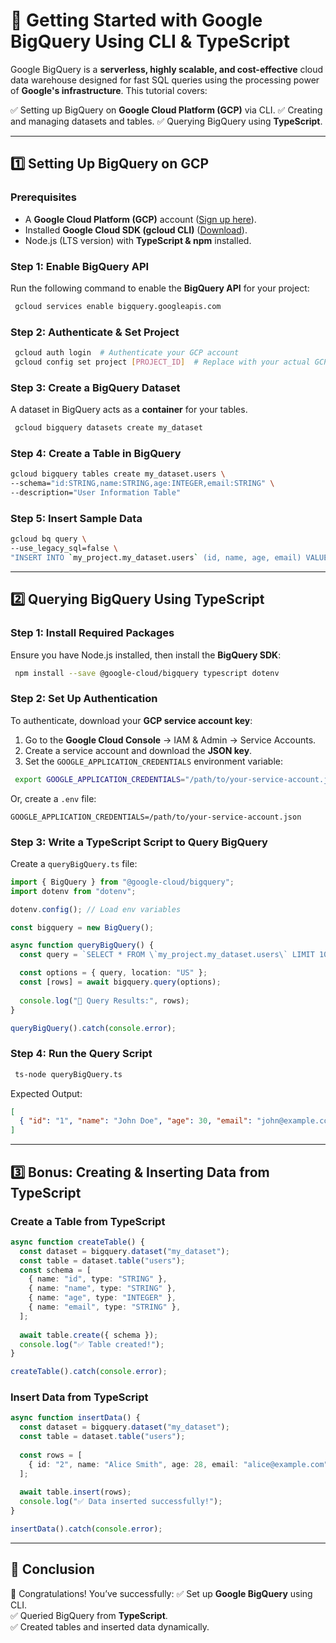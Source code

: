 # 🚀 Getting Started with Google BigQuery Using CLI & TypeScript

Google BigQuery is a **serverless, highly scalable, and cost-effective** cloud data warehouse designed for fast SQL queries using the processing power of **Google's infrastructure**. This tutorial covers:

✅ Setting up BigQuery on **Google Cloud Platform (GCP)** via CLI.
✅ Creating and managing datasets and tables.
✅ Querying BigQuery using **TypeScript**.

---

## **1️⃣ Setting Up BigQuery on GCP**

### **Prerequisites**
- A **Google Cloud Platform (GCP)** account ([Sign up here](https://cloud.google.com/)).
- Installed **Google Cloud SDK (gcloud CLI)** ([Download](https://cloud.google.com/sdk/docs/install)).
- Node.js (LTS version) with **TypeScript & npm** installed.

### **Step 1: Enable BigQuery API**
Run the following command to enable the **BigQuery API** for your project:

```sh
 gcloud services enable bigquery.googleapis.com
```

### **Step 2: Authenticate & Set Project**
```sh
 gcloud auth login  # Authenticate your GCP account
 gcloud config set project [PROJECT_ID]  # Replace with your actual GCP project ID
```

### **Step 3: Create a BigQuery Dataset**
A dataset in BigQuery acts as a **container** for your tables.

```sh
 gcloud bigquery datasets create my_dataset
```

### **Step 4: Create a Table in BigQuery**
```sh
gcloud bigquery tables create my_dataset.users \
--schema="id:STRING,name:STRING,age:INTEGER,email:STRING" \
--description="User Information Table"
```

### **Step 5: Insert Sample Data**
```sh
gcloud bq query \
--use_legacy_sql=false \
"INSERT INTO `my_project.my_dataset.users` (id, name, age, email) VALUES ('1', 'John Doe', 30, 'john@example.com');"
```

---

## **2️⃣ Querying BigQuery Using TypeScript**

### **Step 1: Install Required Packages**
Ensure you have Node.js installed, then install the **BigQuery SDK**:

```sh
 npm install --save @google-cloud/bigquery typescript dotenv
```

### **Step 2: Set Up Authentication**
To authenticate, download your **GCP service account key**:
1. Go to the **Google Cloud Console** → IAM & Admin → Service Accounts.
2. Create a service account and download the **JSON key**.
3. Set the `GOOGLE_APPLICATION_CREDENTIALS` environment variable:

```sh
 export GOOGLE_APPLICATION_CREDENTIALS="/path/to/your-service-account.json"
```

Or, create a `.env` file:
```env
GOOGLE_APPLICATION_CREDENTIALS=/path/to/your-service-account.json
```

### **Step 3: Write a TypeScript Script to Query BigQuery**

Create a `queryBigQuery.ts` file:

```typescript
import { BigQuery } from "@google-cloud/bigquery";
import dotenv from "dotenv";

dotenv.config(); // Load env variables

const bigquery = new BigQuery();

async function queryBigQuery() {
  const query = `SELECT * FROM \`my_project.my_dataset.users\` LIMIT 10;`;

  const options = { query, location: "US" };
  const [rows] = await bigquery.query(options);
  
  console.log("🚀 Query Results:", rows);
}

queryBigQuery().catch(console.error);
```

### **Step 4: Run the Query Script**
```sh
 ts-node queryBigQuery.ts
```

Expected Output:
```json
[
  { "id": "1", "name": "John Doe", "age": 30, "email": "john@example.com" }
]
```

---

## **3️⃣ Bonus: Creating & Inserting Data from TypeScript**

### **Create a Table from TypeScript**
```typescript
async function createTable() {
  const dataset = bigquery.dataset("my_dataset");
  const table = dataset.table("users");
  const schema = [
    { name: "id", type: "STRING" },
    { name: "name", type: "STRING" },
    { name: "age", type: "INTEGER" },
    { name: "email", type: "STRING" },
  ];
  
  await table.create({ schema });
  console.log("✅ Table created!");
}

createTable().catch(console.error);
```

### **Insert Data from TypeScript**
```typescript
async function insertData() {
  const dataset = bigquery.dataset("my_dataset");
  const table = dataset.table("users");
  
  const rows = [
    { id: "2", name: "Alice Smith", age: 28, email: "alice@example.com" },
  ];
  
  await table.insert(rows);
  console.log("✅ Data inserted successfully!");
}

insertData().catch(console.error);
```

---

## **🎯 Conclusion**
🎉 Congratulations! You’ve successfully:
✅ Set up **Google BigQuery** using CLI.  
✅ Queried BigQuery from **TypeScript**.  
✅ Created tables and inserted data dynamically.  


